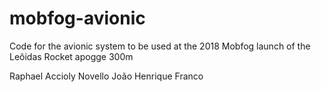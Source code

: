 # mobfog-avionic
Code for the avionic system to be used at the 2018 Mobfog launch of the Leôidas Rocket apogge 300m

Raphael Accioly Novello 
João Henrique Franco
